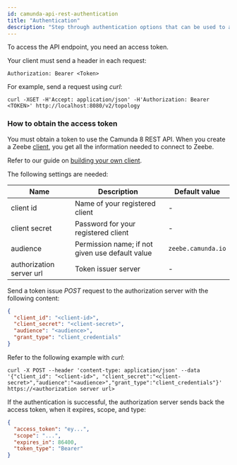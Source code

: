 ```yaml
---
id: camunda-api-rest-authentication
title: "Authentication"
description: "Step through authentication options that can be used to access Camunda 8 REST API."
---
```


To access the API endpoint, you need an access token.

Your client must send a header in each request:

`Authorization: Bearer <Token>`

For example, send a request using _curl_:

```shell
curl -XGET -H'Accept: application/json' -H'Authorization: Bearer <TOKEN>' http://localhost:8080/v2/topology
```

### How to obtain the access token

You must obtain a token to use the Camunda 8 REST API. When you create a Zeebe [client](/guides/setup-client-connection-credentials.md), you get all the information needed to connect to Zeebe.

Refer to our guide on [building your own client](../build-your-own-client.md).

The following settings are needed:

| Name                     | Description                                     | Default value      |
| ------------------------ | ----------------------------------------------- | ------------------ |
| client id                | Name of your registered client                  | -                  |
| client secret            | Password for your registered client             | -                  |
| audience                 | Permission name; if not given use default value | `zeebe.camunda.io` |
| authorization server url | Token issuer server                             | -                  |

Send a token issue _POST_ request to the authorization server with the following content:

```json
{
  "client_id": "<client-id>",
  "client_secret": "<client-secret>",
  "audience": "<audience>",
  "grant_type": "client_credentials"
}
```

Refer to the following example with _curl_:

```shell
curl -X POST --header 'content-type: application/json' --data '{"client_id": "<client-id>", "client_secret":"<client-secret>","audience":"<audience>","grant_type":"client_credentials"}' https://<authorization server url>
```

If the authentication is successful, the authorization server sends back the access token, when it expires, scope, and type:

```json
{
  "access_token": "ey...",
  "scope": "...",
  "expires_in": 86400,
  "token_type": "Bearer"
}
```
